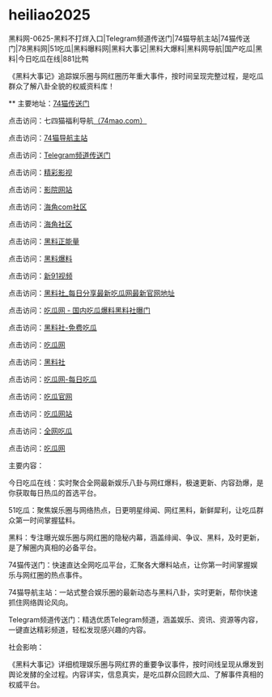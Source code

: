 # heiliao2025
黑料网-0625-黑料不打烊入口|Telegram频道传送门|74猫导航主站|74猫传送门|78黑料网|51吃瓜|黑料曝料网|黑料大事记|黑料大爆料|黑料网导航|国产吃瓜|黑料|今日吃瓜在线|881比鸭

《黑料大事记》追踪娱乐圈与网红圈历年重大事件，按时间呈现完整过程，是吃瓜群众了解八卦全貌的权威资料库！

** 主要地址：<a href="https://74mao.com/">74猫传送门</a>

点击访问：七四猫福利导航<a href="https://74mao.com/">（74mao.com）</a>

点击访问：<a href="https://74mao.com/">74猫导航主站</a>

点击访问：<a href="https://74mao.com/">Telegram频道传送门</a>

点击访问：<a href="https://hj-216.pages.dev/">精彩影视</a>

点击访问：<a href="https://hj-218.pages.dev/">影院网站</a>

点击访问：<a href="https://hj-219.pages.dev/">海角com社区</a>

点击访问：<a href="https://hj-224.pages.dev/">海角社区</a>

点击访问：<a href="https://cg8-12.pages.dev/">黑料正能量</a>

点击访问：<a href="https://hj-143.pages.dev/">黑料爆料</a>

点击访问：<a href="https://hj-145.pages.dev/">新91视频</a>

点击访问：<a href="https://hl135.pages.dev/">黑料社_每日分享最新吃瓜网最新官网地址</a>

点击访问：<a href="https://hl134.pages.dev/">吃瓜网 - 国内吃瓜爆料黑料社曝门</a>

点击访问：<a href="https://hl139.pages.dev/">黑料社-免费吃瓜</a>

点击访问：<a href="https://hl138.pages.dev/">吃瓜网</a>

点击访问：<a href="https://hl141.pages.dev/">黑料社</a>

点击访问：<a href="https://hl140.pages.dev/">吃瓜网-每日吃瓜</a>

点击访问：<a href="https://cg2-13.pages.dev/">吃瓜官网</a>

点击访问：<a href="https://cg1-13.pages.dev/">吃瓜网站</a>

点击访问：<a href="https://cg4-13.pages.dev/">全网吃瓜</a>

点击访问：<a href="https://cg3-13.pages.dev/">吃瓜网</a>

主要内容：

今日吃瓜在线：实时聚合全网最新娱乐八卦与网红爆料，极速更新、内容劲爆，是你获取每日热瓜的首选平台。

51吃瓜：聚焦娱乐圈与网络热点，日更明星绯闻、网红黑料，新鲜犀利，让吃瓜群众第一时间掌握猛料。

黑料：专注曝光娱乐圈与网红圈的隐秘内幕，涵盖绯闻、争议、黑料，及时更新，是了解圈内真相的必备平台。

74猫传送门：快速直达全网吃瓜平台，汇聚各大爆料站点，让你第一时间掌握娱乐与网红圈的热点事件。

74猫导航主站：一站式整合娱乐圈的最新动态与黑料八卦，实时更新，帮你快速抓住网络舆论风向。

Telegram频道传送门：精选优质Telegram频道，涵盖娱乐、资讯、资源等内容，一键直达精彩频道，轻松发现感兴趣的内容。

社会影响：

《黑料大事记》详细梳理娱乐圈与网红界的重要争议事件，按时间线呈现从爆发到舆论发酵的全过程。内容详实，信息真实，是吃瓜群众回顾大瓜、了解事件真相的权威平台。

<span style="display:none;">[Canonical link](https://github.com/top20250625/top05）</span>
